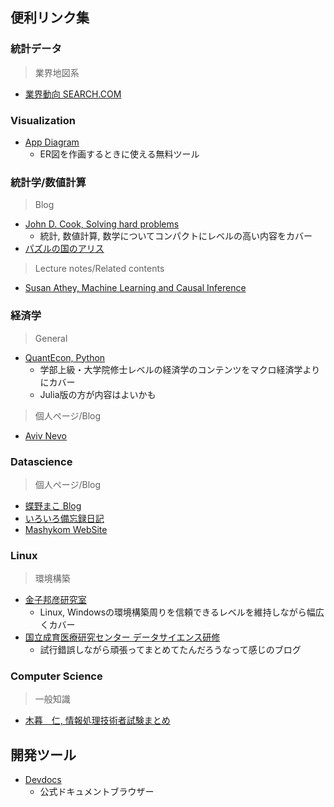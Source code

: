## 便利リンク集
### 統計データ

> 業界地図系

- [業界動向 SEARCH.COM](https://gyokai-search.com/)

### Visualization

- [App Diagram](https://app.diagrams.net/)
    - ER図を作画するときに使える無料ツール



### 統計学/数値計算

> Blog

- [John D. Cook, Solving hard problems](https://www.johndcook.com/blog/)
    - 統計, 数値計算, 数学についてコンパクトにレベルの高い内容をカバー
- [パズルの国のアリス](https://www.nikkei-science.com/page/magazine/alice/yyyymm/question.html)

> Lecture notes/Related contents

- [Susan Athey, Machine Learning and Causal Inference](https://gsbdbi.github.io/ml_tutorial/index.html)

### 経済学

> General

- [QuantEcon, Python](https://python.quantecon.org)
    - 学部上級・大学院修士レベルの経済学のコンテンツをマクロ経済学よりにカバー
    - Julia版の方が内容はよいかも


> 個人ページ/Blog

- [Aviv Nevo](https://web.sas.upenn.edu/anevo/60-2/)


### Datascience

> 個人ページ/Blog

- [蝶野まこ Blog](https://tex2e.github.io/blog/)
- [いろいろ備忘録日記](https://devlights.hatenablog.com/)
- [Mashykom WebSite](https://www.koi.mashykom.com/index.html)

### Linux

> 環境構築

- [金子邦彦研究室](https://www.kkaneko.jp/index.html)
    - Linux, Windowsの環境構築周りを信頼できるレベルを維持しながら幅広くカバー
- [国立成育医療研究センター データサイエンス研修](https://foxglovetree.wiki.fc2.com/wiki/Environment)
    - 試行錯誤しながら頑張ってまとめてたんだろうなって感じのブログ

### Computer Science

> 一般知識

- [木暮　仁, 情報処理技術者試験まとめ](http://www.kogures.com/hitoshi/webtext/index.html/index.html#or)

## 開発ツール

- [Devdocs](https://devdocs.io/)
    - 公式ドキュメントブラウザー
